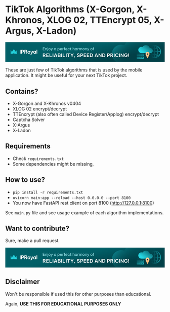 # TikTok Algorithms (X-Gorgon, X-Khronos, XLOG 02, TTEncrypt 05, X-Argus, X-Ladon)

[![IPRoyal](assets/proxy.jpg)](https://iproyal.com/?r=ttproxy)

These are just few of TikTok algorithms that is used by the mobile application. It might be useful for your next TikTok project.

## Contains?
- X-Gorgon and X-Khronos v0404
- XLOG 02 encrypt/decrypt
- TTEncrypt (also often called Device Register/Applog) encrypt/decrypt
- Captcha Solver
- X-Argus
- X-Ladon

## Requirements
- Check `requirements.txt`
- Some dependencies might be missing, 

## How to use?
- `pip install -r requirements.txt`
- `uvicorn main:app --reload --host 0.0.0.0 --port 8100`
- You now have FastAPI rest client on port 8100 (http://127.0.0.1:8100)

See `main.py` file and see usage example of each algorithm implementations.

## Want to contribute?

Sure, make a pull request.

[![IPRoyal](assets/proxy.jpg)](https://iproyal.com/?r=ttproxy)

## Disclaimer

Won't be responsible if used this for other purposes than educational. 

Again, **USE THIS FOR EDUCATIONAL PURPOSES ONLY**
